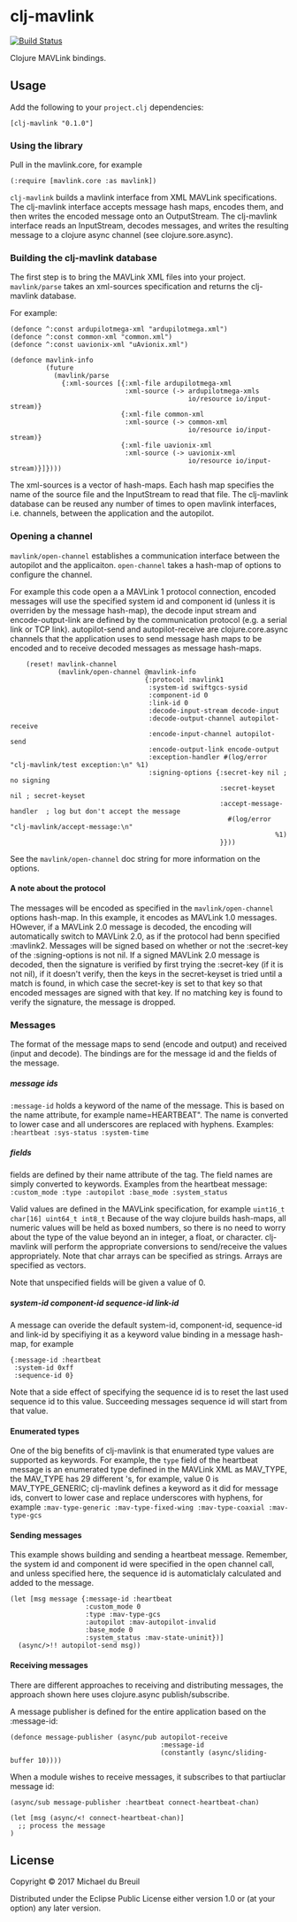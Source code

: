 # clj-mavlink

[![Build Status](https://semaphoreci.com/api/v1/wickedshell/clj-mavlink/branches/master/badge.svg)](https://semaphoreci.com/wickedshell/clj-mavlink)

Clojure MAVLink bindings.

## Usage

Add the following to your `project.clj` dependencies:

```
[clj-mavlink "0.1.0"]
```

### Using the library

Pull in the mavlink.core, for example

```
(:require [mavlink.core :as mavlink])
```

`clj-mavlink` builds a mavlink interface from XML MAVLink specifications.
The clj-mavlink interface accepts message hash maps, encodes them, and then
writes the encoded message onto an OutputStream. The clj-mavlink interface reads
an InputStream, decodes messages, and writes the resulting message to a clojure
async channel (see clojure.sore.async).

### Building the clj-mavlink database

The first step is to bring the MAVLink XML files into your project.
`mavlink/parse` takes an xml-sources specification and returns the clj-mavlink database.

For example:
```
(defonce ^:const ardupilotmega-xml "ardupilotmega.xml")
(defonce ^:const common-xml "common.xml")
(defonce ^:const uavionix-xml "uAvionix.xml")

(defonce mavlink-info
         (future
           (mavlink/parse
             {:xml-sources [{:xml-file ardupilotmega-xml
                             :xml-source (-> ardupilotmega-xmls
                                             io/resource io/input-stream)}
                            {:xml-file common-xml
                             :xml-source (-> common-xml
                                             io/resource io/input-stream)}
                            {:xml-file uavionix-xml
                             :xml-source (-> uavionix-xml
                                             io/resource io/input-stream)}]})))

```

The xml-sources is a vector of hash-maps. Each hash map specifies the name of
the source file and the InputStream to read that file. The clj-mavlink database
can be reused any number of times to open mavlink interfaces, i.e. channels, between
the application and the autopilot.

### Opening a channel

`mavlink/open-channel` establishes a communication interface between the
autopilot and the applicaiton. `open-channel` takes a hash-map of options to configure
the channel.

For example this code open a a MAVLink 1 protocol connection, encoded messages
will use the specified system id and component id (unless it is overriden by the
message hash-map), the decode input stream and encode-output-link are defined by
the communication protocol (e.g. a serial link or TCP link). autopilot-send and
autopilot-receive are clojure.core.async channels that the application uses to
send message hash maps to be encoded and to receive decoded messages as message hash-maps.

```
    (reset! mavlink-channel
            (mavlink/open-channel @mavlink-info
                                  {:protocol :mavlink1
                                   :system-id swiftgcs-sysid
                                   :component-id 0
                                   :link-id 0
                                   :decode-input-stream decode-input
                                   :decode-output-channel autopilot-receive
                                   :encode-input-channel autopilot-send
                                   :encode-output-link encode-output
                                   :exception-handler #(log/error "clj-mavlink/test exception:\n" %1)
                                   :signing-options {:secret-key nil ; no signing
                                                     :secret-keyset nil ; secret-keyset
                                                     :accept-message-handler  ; log but don't accept the message
                                                       #(log/error "clj-mavlink/accept-message:\n"
                                                                   %1)
                                                     }}))
```

See the `mavlink/open-channel` doc string for more information on the options.

#### A note about the protocol

The messages will be encoded as specified in the `mavlink/open-channel` options hash-map.
In this example, it encodes as MAVLink 1.0 messages. HOwever, if a MAVLink 2.0 message is
decoded, the encoding will automatically switch to MAVLink 2.0, as if the protocol had
benn specified :mavlink2. Messages will be signed based on whether or not the :secret-key
of the :signing-options is not nil. If a signed MAVLink 2.0 message is decoded, then the
signature is verified by first trying the :secret-key (if it is not nil), if it doesn't verify,
then the keys in the secret-keyset is tried until a match is found, in which case the secret-key is 
set to that key so that encoded messages are signed with that key. If no matching key is found
to verify the signature, the message is dropped.

### Messages

The format of the message maps to send (encode and output) and received
(input and decode). The bindings are for the message id and the fields of the message.

##### message ids

`:message-id` holds a keyword of the name of the message. This is based on the <message> 
name attribute, for example name=HEARTBEAT". The name is converted to lower case and all underscores
are replaced with hyphens. Examples: `:heartbeat :sys-status :system-time`

##### fields

fields are defined by their name attribute of the <field> tag. The field names are simply converted to keywords.
Examples from the heartbeat message: `:custom_mode :type :autopilot :base_mode :system_status`

Valid values are defined in the MAVLink specification, for example `uint16_t char[16] uint64_t int8_t`
Because of the way clojure builds hash-maps, all numeric values will be held as boxed numbers, so there
is no need to worry about the type of the value beyond an in integer, a float, or character.
clj-mavlink will perform the appropriate conversions to send/receive the values appropriately.
Note that char arrays can be specified as strings. Arrays are specified as
vectors.

Note that unspecified fields will be given a value of 0.

##### system-id component-id sequence-id link-id

A message can overide the default system-id, component-id, sequence-id and link-id by specifiying it as a keyword value binding in a message hash-map, for example

```
{:message-id :heartbeat
 :system-id 0xff
 :sequence-id 0}
```

Note that a side effect of specifying the sequence id is to reset the last used sequence id to this
value. Succeeding messages sequence id will start from that value.

#### Enumerated types

One of the big benefits of clj-mavlink is that enumerated type values are supported as keywords.
For example, the `type` field of the heartbeat message is an enumerated type defined in the
MAVLink XML as MAV_TYPE, the MAV_TYPE <enum> has 29 different <entry>'s, for example,
value 0 is MAV_TYPE_GENERIC; clj-mavlink defines a keyword as it did for message ids,
convert to lower case and replace underscores with hyphens, for example
`:mav-type-generic :mav-type-fixed-wing :mav-type-coaxial :mav-type-gcs`

#### Sending messages

This example shows building and sending a heartbeat message. Remember,
the system id and component id were specified in the open channel call,
and unless specified here, the sequence id is automaticlaly calculated and added to the message.

```
(let [msg message {:message-id :heartbeat
                   :custom_mode 0
                   :type :mav-type-gcs
                   :autopilot :mav-autopilot-invalid
                   :base_mode 0
                   :system_status :mav-state-uninit})]
  (async/>!! autopilot-send msg))
```

#### Receiving messages

There are different approaches to receiving and distributing messages, the approach shown here
uses clojure.async publish/subscribe.

A message publisher is defined for the entire application based on the :message-id:

```
(defonce message-publisher (async/pub autopilot-receive
                                      :message-id
                                      (constantly (async/sliding-buffer 10))))
```

When a module wishes to receive messages, it subscribes to that partiuclar message id:

```
(async/sub message-publisher :heartbeat connect-heartbeat-chan)
```

```
(let [msg (async/<! connect-heartbeat-chan)]
  ;; process the message
)
```

## License

Copyright © 2017 Michael du Breuil

Distributed under the Eclipse Public License either version 1.0 or (at
your option) any later version.

